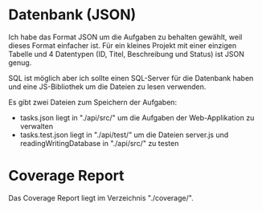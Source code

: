 <h1>Datenbank (JSON)</h1>
<p>Ich habe das Format JSON um die Aufgaben zu behalten gewählt, weil dieses Format einfacher ist.
Für ein kleines Projekt mit einer einzigen Tabelle und 4 Datentypen (ID, Titel, Beschreibung und Status) ist JSON genug.</p>
<p>SQL ist möglich aber ich sollte einen SQL-Server für die Datenbank haben und eine JS-Bibliothek um die Dateien zu lesen verwenden.</p>
<p>Es gibt zwei Dateien zum Speichern der Aufgaben:</p>
<ul>
    <li>tasks.json liegt in "./api/src/" um die Aufgaben der Web-Applikation zu verwalten</li>
    <li>tasks.test.json liegt in "./api/test/" um die Dateien server.js und readingWritingDatabase in "./api/src/" zu testen</li>
</ul>
<h1>Coverage Report</h1>
<p>Das Coverage Report liegt im Verzeichnis "./coverage/".</p>